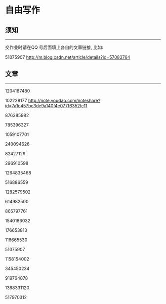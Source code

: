 # 自由写作

## 须知
---

交作业时请在QQ 号后面填上各自的文章链接, 比如:

51075907 http://m.blog.csdn.net/article/details?id=57083764

## 文章
---

1204187480 

102228177  http://note.youdao.com/noteshare?id=7a1c457bc3de9a140f4e077f6352fc11

876385982 

785396327

1059107701

240094626

82427129 

296910598

1264835468 

516886559

1282579502 

614982500

865797761

1540186032  

176653813

116665530

51075907 

1158154002

345450234

919764878

1368331120

517970312


